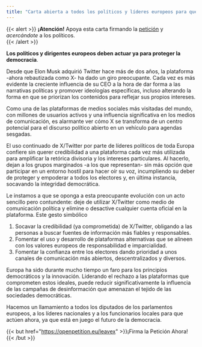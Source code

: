 ```yaml
---
title: "Carta abierta a todos los políticos y líderes europeos para que abandonen X/Twitter"
---
```


{{< alert >}}
**¡Atención!** Apoya esta carta firmando la [petición](https://openpetition.eu/leavex) y _acercándote_ a los políticos.   
{{< /alert >}}

**Los políticos y dirigentes europeos deben actuar ya para proteger la democracia**.

Desde que Elon Musk adquirió Twitter hace más de dos años, la plataforma -ahora rebautizada como X- ha dado un giro preocupante. Cada vez es más evidente la creciente influencia de su CEO a la hora de dar forma a las narrativas políticas y promover ideologías específicas, incluso alterando la forma en que se priorizan los contenidos para reflejar sus propios intereses.

Como una de las plataformas de medios sociales más visitadas del mundo, con millones de usuarios activos y una influencia significativa en los medios de comunicación, es alarmante ver cómo X se transforma de un centro potencial para el discurso político abierto en un vehículo para agendas sesgadas.

El uso continuado de X/Twitter por parte de líderes políticos de toda Europa confiere sin querer credibilidad a una plataforma cada vez más utilizada para amplificar la retórica divisoria y los intereses particulares. Al hacerlo, dejan a los grupos marginados -a los que representan- sin más opción que participar en un entorno hostil para hacer oír su voz, incumpliendo su deber de proteger y empoderar a todos los electores y, en última instancia, socavando la integridad democrática.

Le instamos a que se oponga a esta preocupante evolución con un acto sencillo pero contundente: deje de utilizar X/Twitter como medio de comunicación política y elimine o desactive cualquier cuenta oficial en la plataforma. Este gesto simbólico

1. Socavar la credibilidad (ya comprometida) de X/Twitter, obligando a las personas a buscar fuentes de información más fiables y responsables.
1. Fomentar el uso y desarrollo de plataformas alternativas que se alineen con los valores europeos de responsabilidad e imparcialidad.
1. Fomentar la confianza entre los electores dando prioridad a unos canales de comunicación más abiertos, descentralizados y diversos.

Europa ha sido durante mucho tiempo un faro para los principios democráticos y la innovación. Liderando el rechazo a las plataformas que comprometen estos ideales, puede reducir significativamente la influencia de las campañas de desinformación que amenazan el tejido de las sociedades democráticas.

Hacemos un llamamiento a todos los diputados de los parlamentos europeos, a los líderes nacionales y a los funcionarios locales para que actúen ahora, ya que está en juego el futuro de la democracia.

{{< but href="https://openpetition.eu/leavex" >}}¡Firma la Petición Ahora!{{< /but >}}
